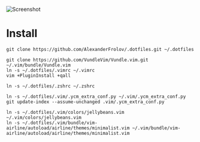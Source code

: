 ![Screenshot](https://i.imgur.com/f8kSCC0.png)

Install
=======

    git clone https://github.com/AlexanderFrolov/.dotfiles.git ~/.dotfiles

    git clone https://github.com/VundleVim/Vundle.vim.git ~/.vim/bundle/Vundle.vim
    ln -s ~/.dotfiles/.vimrc ~/.vimrc
    vim +PluginInstall +qall

    ln -s ~/.dotfiles/.zshrc ~/.zshrc

    ln -s ~/.dotfiles/.vim/.ycm_extra_conf.py ~/.vim/.ycm_extra_conf.py
    git update-index --assume-unchanged .vim/.ycm_extra_conf.py

    ln -s ~/.dotfiles/.vim/colors/jellybeans.vim ~/.vim/colors/jellybeans.vim
    ln -s ~/.dotfiles/.vim/bundle/vim-airline/autoload/airline/themes/minimalist.vim ~/.vim/bundle/vim-airline/autoload/airline/themes/minimalist.vim
